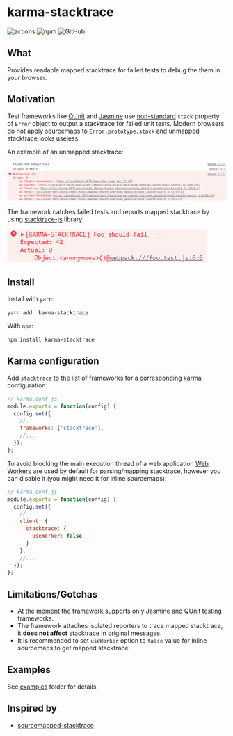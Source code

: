 # karma-stacktrace
![actions](https://github.com/sergei-startsev/karma-stacktrace/workflows/Node%20CI/badge.svg)
![npm](https://img.shields.io/npm/v/karma-stacktrace)
![GitHub](https://img.shields.io/github/license/sergei-startsev/karma-stacktrace)

## What
Provides readable mapped stacktrace for failed tests to debug the them in your browser.

## Motivation
Test frameworks like [QUnit](https://qunitjs.com/) and [Jasmine](http://jasmine.github.io/) use [non-standard](https://developer.mozilla.org/en-US/docs/Web/JavaScript/Reference/Global_Objects/Error/Stack) `stack` property of `Error` object to output a stacktrace for failed unit tests. Modern browsers do not apply sourcemaps to `Error.prototype.stack` and unmapped stacktrace looks useless.

An example of an unmapped stacktrace:

![Original stacktrace](./stacktrace-original.png "Original stacktrace")

The framework catches failed tests and reports mapped stacktrace by using [stacktrace-js](https://www.stacktracejs.com/) library:

![Mapped stacktrace](./stacktrace-mapped.png "Mapped stacktrace")


## Install
Install with `yarn`:

`yarn add  karma-stacktrace`

With `npm`:

`npm install karma-stacktrace` 

## Karma configuration
Add `stacktrace` to the list of frameworks for a corresponding karma configuration:

```js
// karma.conf.js
module.exports = function(config) {
  config.set({
    //...
    frameworks: ['stacktrace'],
    //...
  });
};
```

To avoid blocking the main execution thread of a web application [Web Workers](https://developer.mozilla.org/en-US/docs/Web/API/Web_Workers_API) are used by default for parsing/mapping stacktrace, however you can disable it (you might need it for inline sourcemaps):

```js
// karma.conf.js
module.exports = function(config) {
  config.set({
    //...
    client: {
      stacktrace: {
        useWorker: false
      }
    },
    //...
  });
};
```

## Limitations/Gotchas
- At the moment the framework supports only [Jasmine](http://jasmine.github.io/) and [QUnit](https://qunitjs.com/) testing frameworks.
- The framework attaches isolated reporters to trace mapped stacktrace, it **does not affect** stacktrace in original messages.
- It is recommended to set `useWorker` option to `false` value for inline sourcemaps to get mapped stacktrace.

## Examples
See [examples](https://github.com/sergei-startsev/karma-stacktrace/tree/master/examples) folder for details.

## Inspired by
- [sourcemapped-stacktrace](https://github.com/novocaine/sourcemapped-stacktrace)

